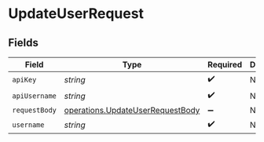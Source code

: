 # UpdateUserRequest


## Fields

| Field                                                                                       | Type                                                                                        | Required                                                                                    | Description                                                                                 |
| ------------------------------------------------------------------------------------------- | ------------------------------------------------------------------------------------------- | ------------------------------------------------------------------------------------------- | ------------------------------------------------------------------------------------------- |
| `apiKey`                                                                                    | *string*                                                                                    | :heavy_check_mark:                                                                          | N/A                                                                                         |
| `apiUsername`                                                                               | *string*                                                                                    | :heavy_check_mark:                                                                          | N/A                                                                                         |
| `requestBody`                                                                               | [operations.UpdateUserRequestBody](../../../sdk/models/operations/updateuserrequestbody.md) | :heavy_minus_sign:                                                                          | N/A                                                                                         |
| `username`                                                                                  | *string*                                                                                    | :heavy_check_mark:                                                                          | N/A                                                                                         |